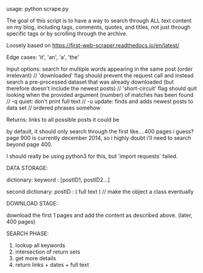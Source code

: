 usage: python scrape.py

The goal of this script is to have a way to search through ALL text content on my blog,
including tags, comments, quotes, and titles, not just through specific tags or by scrolling through the archive.

Loosely based on https://first-web-scraper.readthedocs.io/en/latest/

Edge cases:
'it', 'an', 'a', 'the'

Input options:
search for multiple words appearing in the same post (order irrelevant)
// 'downloaded' flag should prevent the request call and instead search a 
	pre-processed dataset that was already downloaded (but therefore doesn't include the newest posts)
// 'short-circuit' flag should quit looking when the provided argument (number) of matches has been found
// -q quiet: don't print full text
// -u update: finds and adds newest posts to data set
// ordered phrases somehow

Returns:
links to all possible posts it could be

by default, it should only search through the first like....400 pages i guess? 
page 900 is currently december 2014, so i highly doubt i'll need to search beyond page 400.

I should really be using python3 for this, but 'import requests' failed.

DATA STORAGE:

dictionary:
keyword : [postID1, postID2...]

second dictionary:
postID : ( full text ) // make the object a class eventually

DOWNLOAD STAGE:

download the first 1 pages and add the content as described above. (later, 400 pages)

SEARCH PHASE:

1. lookup all keywords
2. intersection of return sets
3. get more details
4. return links + dates + full text

